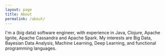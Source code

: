 ```yaml
---
layout: page
title: About
permalink: /about/
---
```


I'm a (big data) software engineer, with experience in Java, Clojure,
Apache Ignite, Apache Cassandra and Apache Spark. My interests are Big
Data, Bayesian Data Analysis, Machine Learning, Deep Learning, and
functional programming languages.
